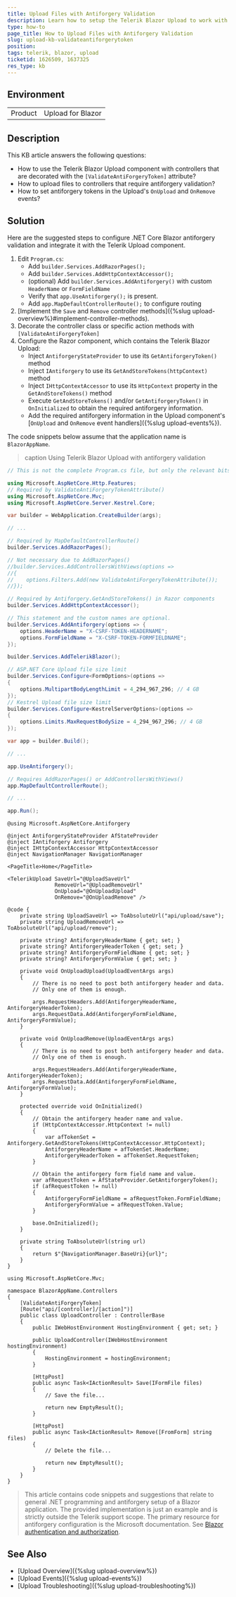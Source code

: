```yaml
---
title: Upload Files with Antiforgery Validation
description: Learn how to setup the Telerik Blazor Upload to work with .NET controllers that use the ValidateAntiForgeryToken attribute. Configure Blazor apps with antiforgery validation.
type: how-to
page_title: How to Upload Files with Antiforgery Validation
slug: upload-kb-validateantiforgerytoken
position: 
tags: telerik, blazor, upload
ticketid: 1626509, 1637325
res_type: kb
---
```


## Environment

<table>
    <tbody>
        <tr>
            <td>Product</td>
            <td>Upload for Blazor</td>
        </tr>
    </tbody>
</table>


## Description

This KB article answers the following questions:

* How to use the Telerik Blazor Upload component with controllers that are decorated with the `[ValidateAntiForgeryToken]` attribute?
* How to upload files to controllers that require antiforgery validation?
* How to set antiforgery tokens in the Upload's `OnUpload` and `OnRemove` events?


## Solution

Here are the suggested steps to configure .NET Core Blazor antiforgery validation and integrate it with the Telerik Upload component.

1. Edit `Program.cs`:
    * Add `builder.Services.AddRazorPages();`
    * Add `builder.Services.AddHttpContextAccessor();`
    * (optional) Add `builder.Services.AddAntiforgery()` with custom `HeaderName` or `FormFieldName`
    * Verify that `app.UseAntiforgery();` is present.
    * Add `app.MapDefaultControllerRoute();` to configure routing
1. [Implement the `Save` and `Remove` controller methods]({%slug upload-overview%}#implement-controller-methods).
1. Decorate the controller class or specific action methods with `[ValidateAntiForgeryToken]`
1. Configure the Razor component, which contains the Telerik Blazor Upload:
    * Inject `AntiforgeryStateProvider` to use its `GetAntiforgeryToken()` method
    * Inject `IAntiforgery` to use its `GetAndStoreTokens(httpContext)` method
    * Inject `IHttpContextAccessor` to use its `HttpContext` property in the `GetAndStoreTokens()` method
    * Execute `GetAndStoreTokens()` and/or `GetAntiforgeryToken()` in `OnInitialized` to obtain the required antiforgery information.
    * Add the required antiforgery information in the Upload component's [`OnUpload` and `OnRemove` event handlers]({%slug upload-events%}).

The code snippets below assume that the application name is `BlazorAppName`.

>caption Using Telerik Blazor Upload with antiforgery validation

<div class="skip-repl"></div>

````Program.cs
// This is not the complete Program.cs file, but only the relevant bits.

using Microsoft.AspNetCore.Http.Features;
// Required by ValidateAntiForgeryTokenAttribute()
using Microsoft.AspNetCore.Mvc;
using Microsoft.AspNetCore.Server.Kestrel.Core;

var builder = WebApplication.CreateBuilder(args);

// ...

// Required by MapDefaultControllerRoute()
builder.Services.AddRazorPages();

// Not necessary due to AddRazorPages()
//builder.Services.AddControllersWithViews(options =>
//{
//    options.Filters.Add(new ValidateAntiForgeryTokenAttribute());
//});

// Required by Antiforgery.GetAndStoreTokens() in Razor components
builder.Services.AddHttpContextAccessor();

// This statement and the custom names are optional.
builder.Services.AddAntiforgery(options => {
    options.HeaderName = "X-CSRF-TOKEN-HEADERNAME";
    options.FormFieldName = "X-CSRF-TOKEN-FORMFIELDNAME";
});

builder.Services.AddTelerikBlazor();

// ASP.NET Core Upload file size limit
builder.Services.Configure<FormOptions>(options =>
{
    options.MultipartBodyLengthLimit = 4_294_967_296; // 4 GB
});
// Kestrel Upload file size limit
builder.Services.Configure<KestrelServerOptions>(options =>
{
    options.Limits.MaxRequestBodySize = 4_294_967_296; // 4 GB
});

var app = builder.Build();

// ...

app.UseAntiforgery();

// Requires AddRazorPages() or AddControllersWithViews()
app.MapDefaultControllerRoute();

// ...

app.Run();
````
````Razor
@using Microsoft.AspNetCore.Antiforgery

@inject AntiforgeryStateProvider AfStateProvider
@inject IAntiforgery Antiforgery
@inject IHttpContextAccessor HttpContextAccessor
@inject NavigationManager NavigationManager

<PageTitle>Home</PageTitle>

<TelerikUpload SaveUrl="@UploadSaveUrl"
               RemoveUrl="@UploadRemoveUrl"
               OnUpload="@OnUploadUpload"
               OnRemove="@OnUploadRemove" />

@code {
    private string UploadSaveUrl => ToAbsoluteUrl("api/upload/save");
    private string UploadRemoveUrl => ToAbsoluteUrl("api/upload/remove");

    private string? AntiforgeryHeaderName { get; set; }
    private string? AntiforgeryHeaderToken { get; set; }
    private string? AntiforgeryFormFieldName { get; set; }
    private string? AntiforgeryFormValue { get; set; }

    private void OnUploadUpload(UploadEventArgs args)
    {
        // There is no need to post both antiforgery header and data.
        // Only one of them is enough.

        args.RequestHeaders.Add(AntiforgeryHeaderName, AntiforgeryHeaderToken);
        args.RequestData.Add(AntiforgeryFormFieldName, AntiforgeryFormValue);
    }

    private void OnUploadRemove(UploadEventArgs args)
    {
        // There is no need to post both antiforgery header and data.
        // Only one of them is enough.

        args.RequestHeaders.Add(AntiforgeryHeaderName, AntiforgeryHeaderToken);
        args.RequestData.Add(AntiforgeryFormFieldName, AntiforgeryFormValue);
    }

    protected override void OnInitialized()
    {
        // Obtain the antiforgery header name and value.
        if (HttpContextAccessor.HttpContext != null)
        {
            var afTokenSet = Antiforgery.GetAndStoreTokens(HttpContextAccessor.HttpContext);
            AntiforgeryHeaderName = afTokenSet.HeaderName;
            AntiforgeryHeaderToken = afTokenSet.RequestToken;
        }

        // Obtain the antiforgery form field name and value.
        var afRequestToken = AfStateProvider.GetAntiforgeryToken();
        if (afRequestToken != null)
        {
            AntiforgeryFormFieldName = afRequestToken.FormFieldName;
            AntiforgeryFormValue = afRequestToken.Value;
        }

        base.OnInitialized();
    }

    private string ToAbsoluteUrl(string url)
    {
        return $"{NavigationManager.BaseUri}{url}";
    }
}
````
````Controller
using Microsoft.AspNetCore.Mvc;

namespace BlazorAppName.Controllers
{
    [ValidateAntiForgeryToken]
    [Route("api/[controller]/[action]")]
    public class UploadController : ControllerBase
    {
        public IWebHostEnvironment HostingEnvironment { get; set; }

        public UploadController(IWebHostEnvironment hostingEnvironment)
        {
            HostingEnvironment = hostingEnvironment;
        }

        [HttpPost]
        public async Task<IActionResult> Save(IFormFile files)
        {
            // Save the file...

            return new EmptyResult();
        }

        [HttpPost]
        public async Task<IActionResult> Remove([FromForm] string files)
        {
            // Delete the file...

            return new EmptyResult();
        }
    }
}
````

> This article contains code snippets and suggestions that relate to general .NET programming and antiforgery setup of a Blazor application. The provided implementation is just an example and is strictly outside the Telerik support scope. The primary resource for antiforgery configuration is the Microsoft documentation. See [Blazor authentication and authorization](https://learn.microsoft.com/en-us/aspnet/core/blazor/security/).


## See Also

* [Upload Overview]({%slug upload-overview%})
* [Upload Events]({%slug upload-events%})
* [Upload Troubleshooting]({%slug upload-troubleshooting%})
